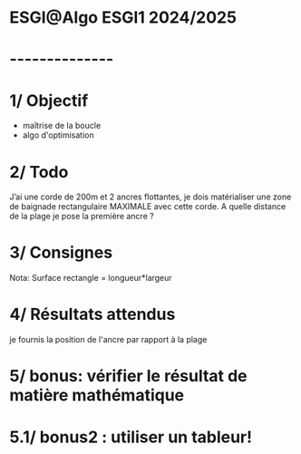 # ESGI@Algo ESGI1 2024/2025
# --------------
# 1/ Objectif
- maîtrise de la boucle
- algo d'optimisation

# 2/ Todo
J’ai une corde de 200m et 2 ancres flottantes, je dois matérialiser une zone de baignade rectangulaire MAXIMALE avec cette corde. A quelle distance de la plage je pose la première ancre ?

# 3/ Consignes
Nota: Surface rectangle = longueur*largeur

# 4/ Résultats attendus
je fournis la position de l'ancre par rapport à la plage

# 5/ bonus: vérifier le résultat de matière mathématique
# 5.1/ bonus2 : utiliser un tableur!
